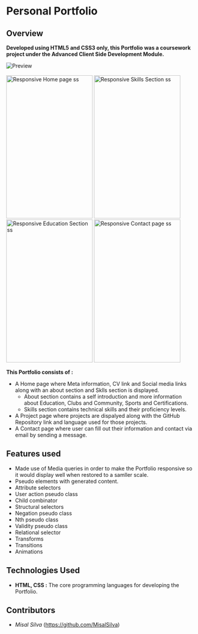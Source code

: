 # Personal Portfolio
## Overview
**Developed using HTML5 and CSS3 only, this Portfolio was a coursework project under the Advanced Client Side Development Module.**

![Preview](https://github.com/user-attachments/assets/42bd1d67-8fba-441d-8144-81d1735ceb93)
<br>
<br>
<img src="https://github.com/user-attachments/assets/19f731ce-47bd-4892-96cd-81d0629c29ae" alt="Responsive Home page ss"  width="230" height="380">
<img src="https://github.com/user-attachments/assets/94683172-7fd1-4b8a-8cd3-5b7caa708b83" alt="Responsive Skills Section ss"  width="230" height="380">
<img src="https://github.com/user-attachments/assets/5a2f7d88-94f7-415e-ae6f-1927260bd2e2" alt="Responsive Education Section ss"  width="230" height="380">
<img src="https://github.com/user-attachments/assets/fa126c89-ffd5-482d-93f3-aeded19c0037" alt="Responsive Contact page ss"  width="230" height="380">


**This Portfolio consists of :** 
- A Home page where Meta information, CV link and Social media links along with an about section and Sklls section is displayed.
  - About section contains a self introduction and more information about Education, Clubs and Community, Sports and Certifications.
  - Skills section contains technical skills and their proficiency levels.
- A Project page where projects are dispalyed along with the GitHub Repository link and language used for those projects.
- A Contact page where user can fill out their information and contact via email by sending a message.
  

## **Features used**
- Made use of Media queries in order to make the Portfolio responsive so it would display well when restored to a samller scale.
- Pseudo elements with generated content.
- Attribute selectors
- User action pseudo class
- Child combinator
- Structural selectors
-	Negation pseudo class
-	Nth pseudo class
-	Validity pseudo class
-	Relational selector
-	Transforms
-	Transitions
-	Animations 


## Technologies Used
- **HTML, CSS :** The core programming languages for developing the Portfolio.

## Contributors
- *Misal Silva* (https://github.com/MisalSilva)
